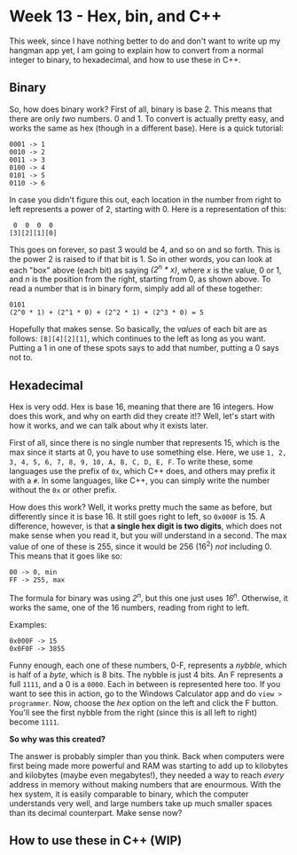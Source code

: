 # Week 13 - Hex, bin, and C++

This week, since I have nothing better to do and don't want to write up my hangman app yet, I am going to explain how to convert from a normal integer to binary, to hexadecimal, and how to use these in C++.

## Binary

So, how does binary work? First of all, binary is base 2. This means that there are only *two* numbers. 0 and 1. To convert is actually pretty easy, and works the same as hex (though in a different base). Here is a quick tutorial:

```
0001 -> 1
0010 -> 2
0011 -> 3
0100 -> 4
0101 -> 5
0110 -> 6
```

In case you didn't figure this out, each location in the number from right to left represents a power of 2, starting with 0. Here is a representation of this:

```
 0  0  0  0
[3][2][1][0]
```

This goes on forever, so past 3 would be 4, and so on and so forth. This is the power 2 is raised to if that bit is 1. So in other words, you can look at each "box" above (each bit) as saying *(2<sup>n</sup> * x)*, where *x* is the value, 0 or 1, and *n* is the position from the right, starting from 0, as shown above. To read a number that is in binary form, simply add all of these together:

```
0101
(2^0 * 1) + (2^1 * 0) + (2^2 * 1) + (2^3 * 0) = 5
```

Hopefully that makes sense. So basically, the *values* of each bit are as follows: `[8][4][2][1]`, which continues to the left as long as you want. Putting a 1 in one of these spots says to add that number, putting a 0 says not to.

## Hexadecimal

Hex is very odd. Hex is base 16, meaning that there are 16 integers. How does this work, and why on earth did they create it!? Well, let's start with how it works, and we can talk about why it exists later.

First of all, since there is no single number that represents 15, which is the max since it starts at 0, you have to use something else. Here, we use `1, 2, 3, 4, 5, 6, 7, 8, 9, 10, A, B, C, D, E, F`. To write these, some languages use the prefix of `0x`, which C++ does, and others may prefix it with a `#`. In some languages, like C++, you can simply write the number without the `0x` or other prefix.

How does this work? Well, it works pretty much the same as before, but differently since it is base 16. It still goes right to left, so `0x000F` is 15. A difference, however, is that **a single hex digit is two digits**, which does not make sense when you read it, but you will understand in a second. The max value of one of these is 255, since it would be 256 (16<sup>2</sup>) *not* including 0. This means that it goes like so:

```
00 -> 0, min
FF -> 255, max
```

The formula for binary was using *2<sup>n</sup>*, but this one just uses *16<sup>n</sup>*. Otherwise, it works the same, one of the 16 numbers, reading from right to left.

Examples:

```
0x000F -> 15
0x0F0F -> 3855
```

Funny enough, each one of these numbers, 0-F, represents a *nybble*, which is half of a *byte*, which is 8 bits. The nybble is just 4 bits. An F represents a full `1111`, and a 0 is a `0000`. Each in between is represented here too. If you want to see this in action, go to the Windows Calculator app and do `view > programmer`. Now, choose the *hex* option on the left and click the F button. You'll see the first nybble from the right (since this is all left to right) become `1111`.

**So why was this created?**

The answer is probably simpler than you think. Back when computers were first being made more powerful and RAM was starting to add up to kilobytes and kilobytes (maybe even megabytes!), they needed a way to reach *every* address in memory without making numbers that are enourmous. With the hex system, it is easily comparable to binary, which the computer understands very well, and large numbers take up much smaller spaces than its decimal counterpart. Make sense now?

## How to use these in C++ (WIP)
